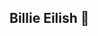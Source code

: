 ## **Billie Eilish** 🍨 

<!--
**juliabelissimo/juliabelissimo** is a ✨ _special_ ✨ repository because its `README.md` (this file) appears on your GitHub profile.

